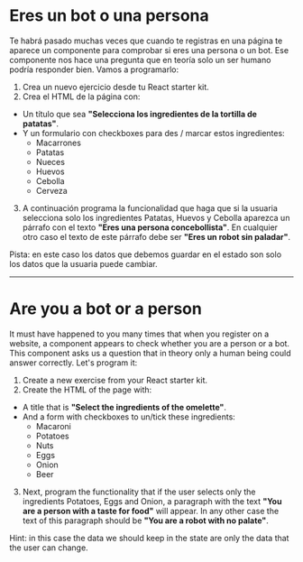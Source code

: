 # Eres un bot o una persona

Te habrá pasado muchas veces que cuando te registras en una página te aparece un componente para comprobar si eres una persona o un bot. Ese componente nos hace una pregunta que en teoría solo un ser humano podría responder bien. Vamos a programarlo:

1. Crea un nuevo ejercicio desde tu React starter kit.
2. Crea el HTML de la página con:

- Un título que sea **"Selecciona los ingredientes de la tortilla de patatas"**.
- Y un formulario con checkboxes para des / marcar estos ingredientes:
     - Macarrones
     - Patatas
     - Nueces
     - Huevos
     - Cebolla
     - Cerveza

3. A continuación programa la funcionalidad que haga que si la usuaria selecciona solo los ingredientes Patatas, Huevos y Cebolla aparezca un párrafo con el texto **"Eres una persona concebollista"**. En cualquier otro caso el texto de este párrafo debe ser **"Eres un robot sin paladar"**.

Pista: en este caso los datos que debemos guardar en el estado son solo los datos que la usuaria puede cambiar.

---

# Are you a bot or a person

It must have happened to you many times that when you register on a website, a component appears to check whether you are a person or a bot. This component asks us a question that in theory only a human being could answer correctly. Let's program it:

1. Create a new exercise from your React starter kit.
2. Create the HTML of the page with:

- A title that is **"Select the ingredients of the omelette"**.
- And a form with checkboxes to un/tick these ingredients:
     - Macaroni
     - Potatoes
     - Nuts
     - Eggs
     - Onion
     - Beer

3. Next, program the functionality that if the user selects only the ingredients Potatoes, Eggs and Onion, a paragraph with the text **"You are a person with a taste for food"** will appear. In any other case the text of this paragraph should be **"You are a robot with no palate"**.

Hint: in this case the data we should keep in the state are only the data that the user can change.
